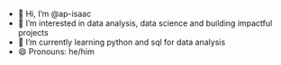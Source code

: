 - 👋 Hi, I’m @ap-isaac
- 👀 I’m interested in data analysis, data science and building impactful projects
- 🌱 I’m currently learning python and sql for data analysis
- 😄 Pronouns: he/him

<!---
ap-isaac/ap-isaac is a ✨ special ✨ repository because its `README.md` (this file) appears on your GitHub profile.
You can click the Preview link to take a look at your changes.
--->
